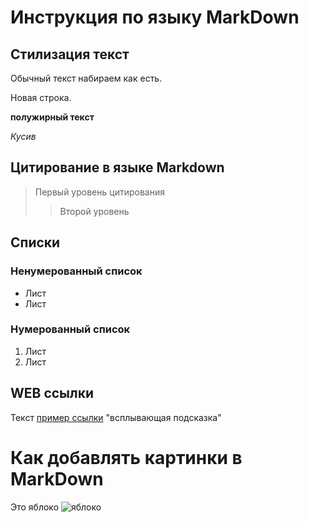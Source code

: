 # Инструкция по языку MarkDown

## Стилизация текст
Обычный текст набираем как есть.

Новая строка.

**полужирный текст**

*Кусив*

## Цитирование в языке Markdown
> Первый уровень цитирования
>> Второй уровень

## Списки
### Ненумерованный список
* Лист
* Лист

### Нумерованный список
1. Лист
2. Лист

## WEB ссылки
Текст [пример ссылки](http.example.com) "всплывающая подсказка"

# Как добавлять картинки в MarkDown
Это яблоко
![яблоко](apple.jpg)